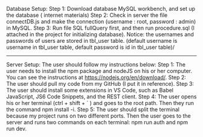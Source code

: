 Database Setup:
Step 1: Download database MySQL workbench, and set up the database ( internet materials)
Step 2: Check in server the file connectDB.js and make the connection (username : root, password : admin) in MySQL. 
Step 3: Run file SQL fullQuery first, and then run procedure.sql (I attached in the project for initializing database).
Notice: the usernames and passwords of users are stored in tbl_user table. (default username is username in tbl_user table, default password is id in tbl_user table)/
   
----
Server Setup:
The user should follow my instructions below: 
Step 1: The user needs to install the npm package and nodeJS on his or her computer. You can see the instructions at https://nodejs.org/en/download/. 
Step 2: The user should pull my code from my GitHub (I put it in reference). 
Step 3: The user should install some extensions in VS Code, such as Babel JavaScript, JS6 Code Snippets, and the REST client. 
Step 4: The user opens his or her terminal (ctrl + shift + ` ) and goes to the root path. Then they run the command npm install -i. 
Step 5: The user should split the terminal because my project runs on two different ports. Then the user goes to the server and runs two commands on each terminal: npm run auth and npm run dev.


